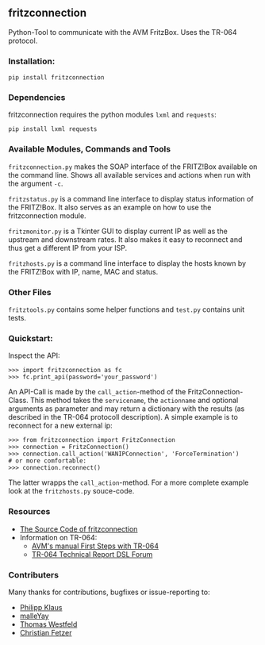 ## fritzconnection

Python-Tool to communicate with the AVM FritzBox.
Uses the TR-064 protocol.

### Installation:

    pip install fritzconnection

### Dependencies

fritzconnection requires the python modules `lxml` and `requests`:

    pip install lxml requests

### Available Modules, Commands and Tools

`fritzconnection.py` makes the SOAP interface of the FRITZ!Box available on the command line.
Shows all available services and actions when run with the argument `-c`.

`fritzstatus.py` is a command line interface to display status information of the FRITZ!Box.
It also serves as an example on how to use the fritzconnection module.

`fritzmonitor.py` is a Tkinter GUI to display current IP as well as the upstream and downstream rates.
It also makes it easy to reconnect and thus get a different IP from your ISP.

`fritzhosts.py` is a command line interface to display the hosts known by the FRITZ!Box with IP, name, MAC and status.

### Other Files

`fritztools.py` contains some helper functions and `test.py` contains unit tests.

### Quickstart:

Inspect the API:

    >>> import fritzconnection as fc
    >>> fc.print_api(password='your_password')

An API-Call is made by the `call_action`-method of the FritzConnection-Class. This method takes the `servicename`, the `actionname` and optional arguments as parameter and may return a dictionary with the results (as described in the TR-064 protocoll description). A simple example is to reconnect for a new external ip:

    >>> from fritzconnection import FritzConnection
    >>> connection = FritzConnection()
    >>> connection.call_action('WANIPConnection', 'ForceTermination')
    # or more comfortable:
    >>> connection.reconnect()

The latter wrapps the `call_action`-method. For a more complete example look at the `fritzhosts.py` souce-code.


### Resources

* [The Source Code of fritzconnection](https://bitbucket.org/kbr/fritzconnection)
* Information on TR-064:
  * [AVM's manual First Steps with TR-064](http://www.avm.de/de/Extern/files/tr-064/AVM_TR-064_first_steps.pdf)
  * [TR-064 Technical Report DSL Forum](http://www.broadband-forum.org/technical/download/TR-064.pdf)

### Contributers

Many thanks for contributions, bugfixes or issue-reporting to:

* [Philipp Klaus](https://bitbucket.org/pklaus)
* [malleYay](https://bitbucket.org/malleYay)
* [Thomas Westfeld](https://bitbucket.org/westfeld)
* [Christian Fetzer](https://bitbucket.org/fetzerch)
